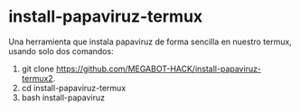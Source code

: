 # install-papaviruz-termux
Una herramienta que instala papaviruz de forma sencilla en nuestro termux, usando solo dos comandos:
1. git clone https://github.com/MEGABOT-HACK/install-papaviruz-termux2. 
2. cd install-papaviruz-termux
3. bash install-papaviruz
